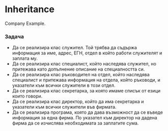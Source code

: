 # Inheritance

Company Example.

### Задача

* Да се реализира клас служител. Той трябва да съдържа информация за име, адрес, ЕГН, отдел в който работи служителят и заплата му.  
* Да се реализира клас специалист, който наследява служител, но притежава като допълнение описание на специалността си.    
* Да се реализира клас ръководител на отдел, който наследява специалист и притежава информация на отдела, който ръководи, и указатели към всички служители в този отдел.  
* Да се реализира клас секретарка, за която имаме списък от езици които говори.  
* Да се реализира клас директор, който да има секретарка и указатели към всички служители във фирмата.  
* Да се реализира програма, която да дава възможност да се въведе информация за една фирма. По указател към директор на дадена фирма да се изчислява необходимата за заплатите сума.  
